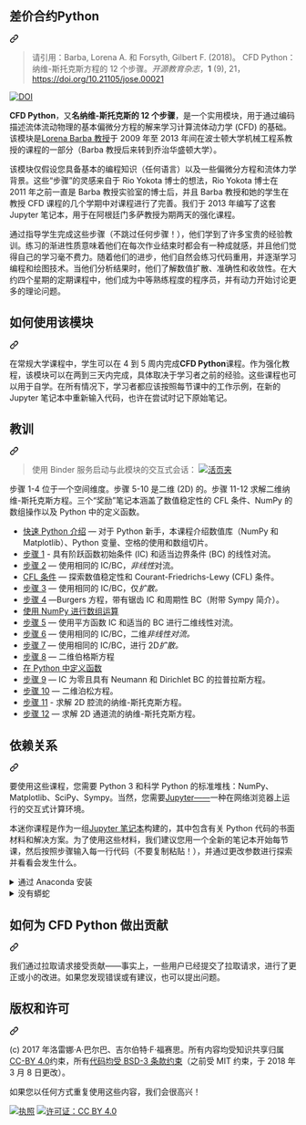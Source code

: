 <div class="Box-sc-g0xbh4-0 bJMeLZ js-snippet-clipboard-copy-unpositioned" data-hpc="true"><article class="markdown-body entry-content container-lg" itemprop="text"><div class="markdown-heading" dir="auto"><h1 tabindex="-1" class="heading-element" dir="auto"><font style="vertical-align: inherit;"><font style="vertical-align: inherit;">差价合约Python</font></font></h1><a id="user-content-cfd-python" class="anchor" aria-label="永久链接：CFD Python" href="#cfd-python"><svg class="octicon octicon-link" viewBox="0 0 16 16" version="1.1" width="16" height="16" aria-hidden="true"><path d="m7.775 3.275 1.25-1.25a3.5 3.5 0 1 1 4.95 4.95l-2.5 2.5a3.5 3.5 0 0 1-4.95 0 .751.751 0 0 1 .018-1.042.751.751 0 0 1 1.042-.018 1.998 1.998 0 0 0 2.83 0l2.5-2.5a2.002 2.002 0 0 0-2.83-2.83l-1.25 1.25a.751.751 0 0 1-1.042-.018.751.751 0 0 1-.018-1.042Zm-4.69 9.64a1.998 1.998 0 0 0 2.83 0l1.25-1.25a.751.751 0 0 1 1.042.018.751.751 0 0 1 .018 1.042l-1.25 1.25a3.5 3.5 0 1 1-4.95-4.95l2.5-2.5a3.5 3.5 0 0 1 4.95 0 .751.751 0 0 1-.018 1.042.751.751 0 0 1-1.042.018 1.998 1.998 0 0 0-2.83 0l-2.5 2.5a1.998 1.998 0 0 0 0 2.83Z"></path></svg></a></div>
<blockquote>
<p dir="auto"><font style="vertical-align: inherit;"><font style="vertical-align: inherit;">请引用：Barba, Lorena A. 和 Forsyth, Gilbert F. (2018)。 CFD Python：纳维-斯托克斯方程的 12 个步骤。</font></font><em><font style="vertical-align: inherit;"><font style="vertical-align: inherit;">开源教育杂志</font></font></em><font style="vertical-align: inherit;"><font style="vertical-align: inherit;">，</font></font><strong><font style="vertical-align: inherit;"><font style="vertical-align: inherit;">1</font></font></strong><font style="vertical-align: inherit;"><font style="vertical-align: inherit;"> (9), 21，</font></font><a href="https://doi.org/10.21105/jose.00021" rel="nofollow"><font style="vertical-align: inherit;"><font style="vertical-align: inherit;">https://doi.org/10.21105/jose.00021</font></font></a></p>
</blockquote>
<p dir="auto"><a href="https://doi.org/10.21105/jose.00021" rel="nofollow"><img src="https://camo.githubusercontent.com/a4d0c191e11e0f71a683a956fd530ea82f20a0c3af5a35f2a00ff073700b61ee/68747470733a2f2f6a6f73652e7468656f6a2e6f72672f7061706572732f31302e32313130352f6a6f73652e30303032312f7374617475732e737667" alt="DOI" data-canonical-src="https://jose.theoj.org/papers/10.21105/jose.00021/status.svg" style="max-width: 100%;"></a></p>
<p dir="auto"><strong><font style="vertical-align: inherit;"><font style="vertical-align: inherit;">CFD Python</font></font></strong><font style="vertical-align: inherit;"><font style="vertical-align: inherit;">，又</font></font><strong><font style="vertical-align: inherit;"><font style="vertical-align: inherit;">名纳维-斯托克斯的 12 个步骤</font></font></strong><font style="vertical-align: inherit;"><font style="vertical-align: inherit;">，是一个实用模块，用于通过编码描述流体流动物理的基本偏微分方程的解来学习计算流体动力学 (CFD) 的基础。该模块是</font></font><a href="http://lorenabarba.com" rel="nofollow"><font style="vertical-align: inherit;"><font style="vertical-align: inherit;">Lorena Barba 教授</font></font></a><font style="vertical-align: inherit;"><font style="vertical-align: inherit;">于 2009 年至 2013 年间在波士顿大学机械工程系教授的课程的一部分</font><font style="vertical-align: inherit;">（Barba 教授后来转到乔治华盛顿大学）。</font></font></p>
<p dir="auto"><font style="vertical-align: inherit;"><font style="vertical-align: inherit;">该模块仅假设您具备基本的编程知识（任何语言）以及一些偏微分方程和流体力学背景。这些“步骤”的灵感来自于 Rio Yokota 博士的想法，Rio Yokota 博士在 2011 年之前一直是 Barba 教授实验室的博士后，并且 Barba 教授和她的学生在教授 CFD 课程的几个学期中对课程进行了完善。我们于 2013 年编写了这套 Jupyter 笔记本，用于在阿根廷门多萨教授为期两天的强化课程。</font></font></p>
<p dir="auto"><font style="vertical-align: inherit;"><font style="vertical-align: inherit;">通过指导学生完成这些步骤（不跳过任何步骤！），他们学到了许多宝贵的经验教训。练习的渐进性质意味着他们在每次作业结束时都会有一种成就感，并且他们觉得自己的学习毫不费力。随着他们的进步，他们自然会练习代码重用，并逐渐学习编程和绘图技术。当他们分析结果时，他们了解数值扩散、准确性和收敛性。在大约四个星期的定期课程中，他们成为中等熟练程度的程序员，并有动力开始讨论更多的理论问题。</font></font></p>
<div class="markdown-heading" dir="auto"><h2 tabindex="-1" class="heading-element" dir="auto"><font style="vertical-align: inherit;"><font style="vertical-align: inherit;">如何使用该模块</font></font></h2><a id="user-content-how-to-use-this-module" class="anchor" aria-label="永久链接：如何使用此模块" href="#how-to-use-this-module"><svg class="octicon octicon-link" viewBox="0 0 16 16" version="1.1" width="16" height="16" aria-hidden="true"><path d="m7.775 3.275 1.25-1.25a3.5 3.5 0 1 1 4.95 4.95l-2.5 2.5a3.5 3.5 0 0 1-4.95 0 .751.751 0 0 1 .018-1.042.751.751 0 0 1 1.042-.018 1.998 1.998 0 0 0 2.83 0l2.5-2.5a2.002 2.002 0 0 0-2.83-2.83l-1.25 1.25a.751.751 0 0 1-1.042-.018.751.751 0 0 1-.018-1.042Zm-4.69 9.64a1.998 1.998 0 0 0 2.83 0l1.25-1.25a.751.751 0 0 1 1.042.018.751.751 0 0 1 .018 1.042l-1.25 1.25a3.5 3.5 0 1 1-4.95-4.95l2.5-2.5a3.5 3.5 0 0 1 4.95 0 .751.751 0 0 1-.018 1.042.751.751 0 0 1-1.042.018 1.998 1.998 0 0 0-2.83 0l-2.5 2.5a1.998 1.998 0 0 0 0 2.83Z"></path></svg></a></div>
<p dir="auto"><font style="vertical-align: inherit;"><font style="vertical-align: inherit;">在常规大学课程中，学生可以在 4 到 5 周内完成</font></font><strong><font style="vertical-align: inherit;"><font style="vertical-align: inherit;">CFD Python</font></font></strong><font style="vertical-align: inherit;"><font style="vertical-align: inherit;">课程。作为强化教程，该模块可以在两到三天内完成，具体取决于学习者之前的经验。这些课程也可以用于自学。在所有情况下，学习者都应该按照每节课中的工作示例，在新的 Jupyter 笔记本中重新输入代码，也许在尝试时记下原始笔记。</font></font></p>
<div class="markdown-heading" dir="auto"><h2 tabindex="-1" class="heading-element" dir="auto"><font style="vertical-align: inherit;"><font style="vertical-align: inherit;">教训</font></font></h2><a id="user-content-lessons" class="anchor" aria-label="永久链接：教训" href="#lessons"><svg class="octicon octicon-link" viewBox="0 0 16 16" version="1.1" width="16" height="16" aria-hidden="true"><path d="m7.775 3.275 1.25-1.25a3.5 3.5 0 1 1 4.95 4.95l-2.5 2.5a3.5 3.5 0 0 1-4.95 0 .751.751 0 0 1 .018-1.042.751.751 0 0 1 1.042-.018 1.998 1.998 0 0 0 2.83 0l2.5-2.5a2.002 2.002 0 0 0-2.83-2.83l-1.25 1.25a.751.751 0 0 1-1.042-.018.751.751 0 0 1-.018-1.042Zm-4.69 9.64a1.998 1.998 0 0 0 2.83 0l1.25-1.25a.751.751 0 0 1 1.042.018.751.751 0 0 1 .018 1.042l-1.25 1.25a3.5 3.5 0 1 1-4.95-4.95l2.5-2.5a3.5 3.5 0 0 1 4.95 0 .751.751 0 0 1-.018 1.042.751.751 0 0 1-1.042.018 1.998 1.998 0 0 0-2.83 0l-2.5 2.5a1.998 1.998 0 0 0 0 2.83Z"></path></svg></a></div>
<blockquote>
<p dir="auto"><font style="vertical-align: inherit;"><font style="vertical-align: inherit;">使用 Binder 服务启动与此模块的交互式会话：
</font></font><a href="https://mybinder.org/v2/gh/barbagroup/CFDPython/master" rel="nofollow"><img src="https://camo.githubusercontent.com/4e66027072f7aa2f6b53bb56e496d94879d3d8c3160145d6db1b1edb55096bd2/68747470733a2f2f6d7962696e6465722e6f72672f62616467652e737667" alt="活页夹" data-canonical-src="https://mybinder.org/badge.svg" style="max-width: 100%;"></a></p>
</blockquote>
<p dir="auto"><font style="vertical-align: inherit;"><font style="vertical-align: inherit;">步骤 1-4 位于一个空间维度。步骤 5-10 是二维 (2D) 的。步骤 11-12 求解二维纳维-斯托克斯方程。三个“奖励”笔记本涵盖了数值稳定性的 CFL 条件、N&ZeroWidthSpace;&ZeroWidthSpace;umPy 的数组操作以及 Python 中的定义函数。</font></font></p>
<ul dir="auto">
<li><a href="http://nbviewer.jupyter.org/github/barbagroup/CFDPython/blob/master/lessons/00_Quick_Python_Intro.ipynb" rel="nofollow"><font style="vertical-align: inherit;"><font style="vertical-align: inherit;">快速 Python 介绍</font></font></a><font style="vertical-align: inherit;"><font style="vertical-align: inherit;">
— 对于 Python 新手，本课程介绍数值库（NumPy 和 Matplotlib）、Python 变量、空格的使用和数组切片。</font></font></li>
<li><a href="http://nbviewer.jupyter.org/github/barbagroup/CFDPython/blob/master/lessons/01_Step_1.ipynb" rel="nofollow"><font style="vertical-align: inherit;"><font style="vertical-align: inherit;">步骤 1</font></font></a><font style="vertical-align: inherit;"><font style="vertical-align: inherit;"> 
- 具有阶跃函数初始条件 (IC) 和适当边界条件 (BC) 的线性对流。</font></font></li>
<li><a href="http://nbviewer.jupyter.org/github/barbagroup/CFDPython/blob/master/lessons/02_Step_2.ipynb" rel="nofollow"><font style="vertical-align: inherit;"><font style="vertical-align: inherit;">步骤 2</font></font></a><font style="vertical-align: inherit;"><font style="vertical-align: inherit;"> 
— 使用相同的 IC/BC，</font></font><em><font style="vertical-align: inherit;"><font style="vertical-align: inherit;">非线性</font></font></em><font style="vertical-align: inherit;"><font style="vertical-align: inherit;">对流。</font></font></li>
<li><a href="http://nbviewer.jupyter.org/github/barbagroup/CFDPython/blob/master/lessons/03_CFL_Condition.ipynb" rel="nofollow"><font style="vertical-align: inherit;"><font style="vertical-align: inherit;">CFL 条件</font></font></a><font style="vertical-align: inherit;"><font style="vertical-align: inherit;">
— 探索数值稳定性和 Courant-Friedrichs-Lewy (CFL) 条件。</font></font></li>
<li><a href="http://nbviewer.jupyter.org/github/barbagroup/CFDPython/blob/master/lessons/04_Step_3.ipynb" rel="nofollow"><font style="vertical-align: inherit;"><font style="vertical-align: inherit;">步骤 3</font></font></a><font style="vertical-align: inherit;"><font style="vertical-align: inherit;"> 
— 使用相同的 IC/BC，</font><font style="vertical-align: inherit;">仅</font></font><em><font style="vertical-align: inherit;"><font style="vertical-align: inherit;">扩散。</font></font></em><font style="vertical-align: inherit;"></font></li>
<li><a href="http://nbviewer.jupyter.org/github/barbagroup/CFDPython/blob/master/lessons/05_Step_4.ipynb" rel="nofollow"><font style="vertical-align: inherit;"><font style="vertical-align: inherit;">步骤 4</font></font></a><font style="vertical-align: inherit;"><font style="vertical-align: inherit;"> 
—Burgers 方程，带有锯齿 IC 和周期性 BC（附带 Sympy 简介）。</font></font></li>
<li><a href="http://nbviewer.jupyter.org/github/barbagroup/CFDPython/blob/master/lessons/06_Array_Operations_with_NumPy.ipynb" rel="nofollow"><font style="vertical-align: inherit;"><font style="vertical-align: inherit;">使用 NumPy 进行数组运算</font></font></a></li>
<li><a href="http://nbviewer.jupyter.org/github/barbagroup/CFDPython/blob/master/lessons/07_Step_5.ipynb" rel="nofollow"><font style="vertical-align: inherit;"><font style="vertical-align: inherit;">步骤 5</font></font></a><font style="vertical-align: inherit;"><font style="vertical-align: inherit;"> 
— 使用平方函数 IC 和适当的 BC 进行二维线性对流。</font></font></li>
<li><a href="http://nbviewer.jupyter.org/github/barbagroup/CFDPython/blob/master/lessons/08_Step_6.ipynb" rel="nofollow"><font style="vertical-align: inherit;"><font style="vertical-align: inherit;">步骤 6</font></font></a><font style="vertical-align: inherit;"><font style="vertical-align: inherit;"> 
— 使用相同的 IC/BC，</font><font style="vertical-align: inherit;">二维</font></font><em><font style="vertical-align: inherit;"><font style="vertical-align: inherit;">非线性对流。</font></font></em><font style="vertical-align: inherit;"></font></li>
<li><a href="http://nbviewer.jupyter.org/github/barbagroup/CFDPython/blob/master/lessons/09_Step_7.ipynb" rel="nofollow"><font style="vertical-align: inherit;"><font style="vertical-align: inherit;">步骤 7</font></font></a><font style="vertical-align: inherit;"><font style="vertical-align: inherit;"> 
— 使用相同的 IC/BC，</font><font style="vertical-align: inherit;">进行 2D</font></font><em><font style="vertical-align: inherit;"><font style="vertical-align: inherit;">扩散。</font></font></em><font style="vertical-align: inherit;"></font></li>
<li><a href="http://nbviewer.jupyter.org/github/barbagroup/CFDPython/blob/master/lessons/10_Step_8.ipynb" rel="nofollow"><font style="vertical-align: inherit;"><font style="vertical-align: inherit;">步骤 8</font></font></a><font style="vertical-align: inherit;"><font style="vertical-align: inherit;"> 
— 二维伯格斯方程</font></font></li>
<li><a href="http://nbviewer.jupyter.org/github/barbagroup/CFDPython/blob/master/lessons/11_Defining_Function_in_Python.ipynb" rel="nofollow"><font style="vertical-align: inherit;"><font style="vertical-align: inherit;">在 Python 中定义函数</font></font></a></li>
<li><a href="http://nbviewer.jupyter.org/github/barbagroup/CFDPython/blob/master/lessons/12_Step_9.ipynb" rel="nofollow"><font style="vertical-align: inherit;"><font style="vertical-align: inherit;">步骤 9</font></font></a><font style="vertical-align: inherit;"><font style="vertical-align: inherit;"> 
— IC 为零且具有 Neumann 和 Dirichlet BC 的拉普拉斯方程。</font></font></li>
<li><a href="http://nbviewer.jupyter.org/github/barbagroup/CFDPython/blob/master/lessons/13_Step_10.ipynb" rel="nofollow"><font style="vertical-align: inherit;"><font style="vertical-align: inherit;">步骤 10</font></font></a><font style="vertical-align: inherit;"><font style="vertical-align: inherit;"> 
— 二维泊松方程。</font></font></li>
<li><a href="http://nbviewer.jupyter.org/github/barbagroup/CFDPython/blob/master/lessons/14_Step_11.ipynb" rel="nofollow"><font style="vertical-align: inherit;"><font style="vertical-align: inherit;">步骤 11</font></font></a><font style="vertical-align: inherit;"><font style="vertical-align: inherit;"> 
- 求解 2D 腔流的纳维-斯托克斯方程。</font></font></li>
<li><a href="http://nbviewer.jupyter.org/github/barbagroup/CFDPython/blob/master/lessons/15_Step_12.ipynb" rel="nofollow"><font style="vertical-align: inherit;"><font style="vertical-align: inherit;">步骤 12</font></font></a><font style="vertical-align: inherit;"><font style="vertical-align: inherit;"> 
— 求解 2D 通道流的纳维-斯托克斯方程。</font></font></li>
</ul>
<div class="markdown-heading" dir="auto"><h2 tabindex="-1" class="heading-element" dir="auto"><font style="vertical-align: inherit;"><font style="vertical-align: inherit;">依赖关系</font></font></h2><a id="user-content-dependencies" class="anchor" aria-label="永久链接：依赖关系" href="#dependencies"><svg class="octicon octicon-link" viewBox="0 0 16 16" version="1.1" width="16" height="16" aria-hidden="true"><path d="m7.775 3.275 1.25-1.25a3.5 3.5 0 1 1 4.95 4.95l-2.5 2.5a3.5 3.5 0 0 1-4.95 0 .751.751 0 0 1 .018-1.042.751.751 0 0 1 1.042-.018 1.998 1.998 0 0 0 2.83 0l2.5-2.5a2.002 2.002 0 0 0-2.83-2.83l-1.25 1.25a.751.751 0 0 1-1.042-.018.751.751 0 0 1-.018-1.042Zm-4.69 9.64a1.998 1.998 0 0 0 2.83 0l1.25-1.25a.751.751 0 0 1 1.042.018.751.751 0 0 1 .018 1.042l-1.25 1.25a3.5 3.5 0 1 1-4.95-4.95l2.5-2.5a3.5 3.5 0 0 1 4.95 0 .751.751 0 0 1-.018 1.042.751.751 0 0 1-1.042.018 1.998 1.998 0 0 0-2.83 0l-2.5 2.5a1.998 1.998 0 0 0 0 2.83Z"></path></svg></a></div>
<p dir="auto"><font style="vertical-align: inherit;"><font style="vertical-align: inherit;">要使用这些课程，您需要 Python 3 和科学 Python 的标准堆栈：NumPy、Matplotlib、SciPy、Sympy。当然，您需要</font></font><a href="http://jupyter.org" rel="nofollow"><font style="vertical-align: inherit;"><font style="vertical-align: inherit;">Jupyter——</font></font></a><font style="vertical-align: inherit;"><font style="vertical-align: inherit;">一种在网络浏览器上运行的交互式计算环境。</font></font></p>
<p dir="auto"><font style="vertical-align: inherit;"><font style="vertical-align: inherit;">本迷你课程是作为一组</font></font><a href="https://jupyter-notebook.readthedocs.org/en/latest/notebook.html" rel="nofollow"><font style="vertical-align: inherit;"><font style="vertical-align: inherit;">Jupyter 笔记本</font></font></a><font style="vertical-align: inherit;"><font style="vertical-align: inherit;">构建的，其中包含有关 Python 代码的书面材料和解决方案。为了使用这些材料，我们建议您用一个全新的笔记本开始每节课，然后按照步骤输入每一行代码（不要复制粘贴！），并通过更改参数进行探索并看看会发生什么。</font></font></p>
<details>
  <summary><font style="vertical-align: inherit;"><font style="vertical-align: inherit;">通过 Anaconda 安装</font></font></summary>
  <br><font style="vertical-align: inherit;"><font style="vertical-align: inherit;">
我们*强烈*建议您安装 [Anaconda Python Distribution]( </font></font><a href="http://docs.continuum.io/anaconda/install" rel="nofollow"><font style="vertical-align: inherit;"><font style="vertical-align: inherit;">http://docs.continuum.io/anaconda/install</font></font></a><font style="vertical-align: inherit;"><font style="vertical-align: inherit;">)。它会让你的生活变得更加轻松。您可以在 Windows、OSX 和 Linux 上下载并安装 Anaconda。 
</font></font><p dir="auto"><font style="vertical-align: inherit;"><font style="vertical-align: inherit;">安装后，为确保您的软件包是最新的，请在终端中运行以下命令：</font></font></p>
<div class="highlight highlight-source-shell notranslate position-relative overflow-auto" dir="auto"><pre>conda update conda
conda update jupyter numpy sympy scipy matplotlib</pre><div class="zeroclipboard-container">
    <clipboard-copy aria-label="Copy" class="ClipboardButton btn btn-invisible js-clipboard-copy m-2 p-0 tooltipped-no-delay d-flex flex-justify-center flex-items-center" data-copy-feedback="Copied!" data-tooltip-direction="w" value="conda update conda
conda update jupyter numpy sympy scipy matplotlib" tabindex="0" role="button">
      <svg aria-hidden="true" height="16" viewBox="0 0 16 16" version="1.1" width="16" data-view-component="true" class="octicon octicon-copy js-clipboard-copy-icon">
    <path d="M0 6.75C0 5.784.784 5 1.75 5h1.5a.75.75 0 0 1 0 1.5h-1.5a.25.25 0 0 0-.25.25v7.5c0 .138.112.25.25.25h7.5a.25.25 0 0 0 .25-.25v-1.5a.75.75 0 0 1 1.5 0v1.5A1.75 1.75 0 0 1 9.25 16h-7.5A1.75 1.75 0 0 1 0 14.25Z"></path><path d="M5 1.75C5 .784 5.784 0 6.75 0h7.5C15.216 0 16 .784 16 1.75v7.5A1.75 1.75 0 0 1 14.25 11h-7.5A1.75 1.75 0 0 1 5 9.25Zm1.75-.25a.25.25 0 0 0-.25.25v7.5c0 .138.112.25.25.25h7.5a.25.25 0 0 0 .25-.25v-7.5a.25.25 0 0 0-.25-.25Z"></path>
</svg>
      <svg aria-hidden="true" height="16" viewBox="0 0 16 16" version="1.1" width="16" data-view-component="true" class="octicon octicon-check js-clipboard-check-icon color-fg-success d-none">
    <path d="M13.78 4.22a.75.75 0 0 1 0 1.06l-7.25 7.25a.75.75 0 0 1-1.06 0L2.22 9.28a.751.751 0 0 1 .018-1.042.751.751 0 0 1 1.042-.018L6 10.94l6.72-6.72a.75.75 0 0 1 1.06 0Z"></path>
</svg>
    </clipboard-copy>
  </div></div>
<p dir="auto"><font style="vertical-align: inherit;"><font style="vertical-align: inherit;">如果您更喜欢 Miniconda（Anaconda 的迷你版本，可以节省磁盘空间），请通过在终端中运行以下命令来安装所有必要的库来学习本课程：</font></font></p>
<div class="highlight highlight-source-shell notranslate position-relative overflow-auto" dir="auto"><pre>conda update conda
conda install jupyter
conda install numpy scipy sympy matplotlib</pre><div class="zeroclipboard-container">
    <clipboard-copy aria-label="Copy" class="ClipboardButton btn btn-invisible js-clipboard-copy m-2 p-0 tooltipped-no-delay d-flex flex-justify-center flex-items-center" data-copy-feedback="Copied!" data-tooltip-direction="w" value="conda update conda
conda install jupyter
conda install numpy scipy sympy matplotlib" tabindex="0" role="button">
      <svg aria-hidden="true" height="16" viewBox="0 0 16 16" version="1.1" width="16" data-view-component="true" class="octicon octicon-copy js-clipboard-copy-icon">
    <path d="M0 6.75C0 5.784.784 5 1.75 5h1.5a.75.75 0 0 1 0 1.5h-1.5a.25.25 0 0 0-.25.25v7.5c0 .138.112.25.25.25h7.5a.25.25 0 0 0 .25-.25v-1.5a.75.75 0 0 1 1.5 0v1.5A1.75 1.75 0 0 1 9.25 16h-7.5A1.75 1.75 0 0 1 0 14.25Z"></path><path d="M5 1.75C5 .784 5.784 0 6.75 0h7.5C15.216 0 16 .784 16 1.75v7.5A1.75 1.75 0 0 1 14.25 11h-7.5A1.75 1.75 0 0 1 5 9.25Zm1.75-.25a.25.25 0 0 0-.25.25v7.5c0 .138.112.25.25.25h7.5a.25.25 0 0 0 .25-.25v-7.5a.25.25 0 0 0-.25-.25Z"></path>
</svg>
      <svg aria-hidden="true" height="16" viewBox="0 0 16 16" version="1.1" width="16" data-view-component="true" class="octicon octicon-check js-clipboard-check-icon color-fg-success d-none">
    <path d="M13.78 4.22a.75.75 0 0 1 0 1.06l-7.25 7.25a.75.75 0 0 1-1.06 0L2.22 9.28a.751.751 0 0 1 .018-1.042.751.751 0 0 1 1.042-.018L6 10.94l6.72-6.72a.75.75 0 0 1 1.06 0Z"></path>
</svg>
    </clipboard-copy>
  </div></div>
</details>
<details>
  <summary><font style="vertical-align: inherit;"><font style="vertical-align: inherit;">没有蟒蛇</font></font></summary>
  <br><font style="vertical-align: inherit;"><font style="vertical-align: inherit;">
如果您的计算机上已经安装了 Python，则可以使用 pip 安装 Jupyter：
</font></font><div class="highlight highlight-source-shell notranslate position-relative overflow-auto" dir="auto"><pre>pip install jupyter</pre><div class="zeroclipboard-container">
    <clipboard-copy aria-label="Copy" class="ClipboardButton btn btn-invisible js-clipboard-copy m-2 p-0 tooltipped-no-delay d-flex flex-justify-center flex-items-center" data-copy-feedback="Copied!" data-tooltip-direction="w" value="pip install jupyter" tabindex="0" role="button">
      <svg aria-hidden="true" height="16" viewBox="0 0 16 16" version="1.1" width="16" data-view-component="true" class="octicon octicon-copy js-clipboard-copy-icon">
    <path d="M0 6.75C0 5.784.784 5 1.75 5h1.5a.75.75 0 0 1 0 1.5h-1.5a.25.25 0 0 0-.25.25v7.5c0 .138.112.25.25.25h7.5a.25.25 0 0 0 .25-.25v-1.5a.75.75 0 0 1 1.5 0v1.5A1.75 1.75 0 0 1 9.25 16h-7.5A1.75 1.75 0 0 1 0 14.25Z"></path><path d="M5 1.75C5 .784 5.784 0 6.75 0h7.5C15.216 0 16 .784 16 1.75v7.5A1.75 1.75 0 0 1 14.25 11h-7.5A1.75 1.75 0 0 1 5 9.25Zm1.75-.25a.25.25 0 0 0-.25.25v7.5c0 .138.112.25.25.25h7.5a.25.25 0 0 0 .25-.25v-7.5a.25.25 0 0 0-.25-.25Z"></path>
</svg>
      <svg aria-hidden="true" height="16" viewBox="0 0 16 16" version="1.1" width="16" data-view-component="true" class="octicon octicon-check js-clipboard-check-icon color-fg-success d-none">
    <path d="M13.78 4.22a.75.75 0 0 1 0 1.06l-7.25 7.25a.75.75 0 0 1-1.06 0L2.22 9.28a.751.751 0 0 1 .018-1.042.751.751 0 0 1 1.042-.018L6 10.94l6.72-6.72a.75.75 0 0 1 1.06 0Z"></path>
</svg>
    </clipboard-copy>
  </div></div>
<p dir="auto"><font style="vertical-align: inherit;"><font style="vertical-align: inherit;">另请确保您已通过运行安装了必要的库</font></font></p>
<div class="highlight highlight-source-shell notranslate position-relative overflow-auto" dir="auto"><pre>pip install numpy scipy sympy matplotlib</pre><div class="zeroclipboard-container">
    <clipboard-copy aria-label="Copy" class="ClipboardButton btn btn-invisible js-clipboard-copy m-2 p-0 tooltipped-no-delay d-flex flex-justify-center flex-items-center" data-copy-feedback="Copied!" data-tooltip-direction="w" value="pip install numpy scipy sympy matplotlib" tabindex="0" role="button">
      <svg aria-hidden="true" height="16" viewBox="0 0 16 16" version="1.1" width="16" data-view-component="true" class="octicon octicon-copy js-clipboard-copy-icon">
    <path d="M0 6.75C0 5.784.784 5 1.75 5h1.5a.75.75 0 0 1 0 1.5h-1.5a.25.25 0 0 0-.25.25v7.5c0 .138.112.25.25.25h7.5a.25.25 0 0 0 .25-.25v-1.5a.75.75 0 0 1 1.5 0v1.5A1.75 1.75 0 0 1 9.25 16h-7.5A1.75 1.75 0 0 1 0 14.25Z"></path><path d="M5 1.75C5 .784 5.784 0 6.75 0h7.5C15.216 0 16 .784 16 1.75v7.5A1.75 1.75 0 0 1 14.25 11h-7.5A1.75 1.75 0 0 1 5 9.25Zm1.75-.25a.25.25 0 0 0-.25.25v7.5c0 .138.112.25.25.25h7.5a.25.25 0 0 0 .25-.25v-7.5a.25.25 0 0 0-.25-.25Z"></path>
</svg>
      <svg aria-hidden="true" height="16" viewBox="0 0 16 16" version="1.1" width="16" data-view-component="true" class="octicon octicon-check js-clipboard-check-icon color-fg-success d-none">
    <path d="M13.78 4.22a.75.75 0 0 1 0 1.06l-7.25 7.25a.75.75 0 0 1-1.06 0L2.22 9.28a.751.751 0 0 1 .018-1.042.751.751 0 0 1 1.042-.018L6 10.94l6.72-6.72a.75.75 0 0 1 1.06 0Z"></path>
</svg>
    </clipboard-copy>
  </div></div>
</details>
<div class="markdown-heading" dir="auto"><h2 tabindex="-1" class="heading-element" dir="auto"><font style="vertical-align: inherit;"><font style="vertical-align: inherit;">如何为 CFD Python 做出贡献</font></font></h2><a id="user-content-how-to-contribute-to-cfd-python" class="anchor" aria-label="永久链接：如何为 CFD Python 做出贡献" href="#how-to-contribute-to-cfd-python"><svg class="octicon octicon-link" viewBox="0 0 16 16" version="1.1" width="16" height="16" aria-hidden="true"><path d="m7.775 3.275 1.25-1.25a3.5 3.5 0 1 1 4.95 4.95l-2.5 2.5a3.5 3.5 0 0 1-4.95 0 .751.751 0 0 1 .018-1.042.751.751 0 0 1 1.042-.018 1.998 1.998 0 0 0 2.83 0l2.5-2.5a2.002 2.002 0 0 0-2.83-2.83l-1.25 1.25a.751.751 0 0 1-1.042-.018.751.751 0 0 1-.018-1.042Zm-4.69 9.64a1.998 1.998 0 0 0 2.83 0l1.25-1.25a.751.751 0 0 1 1.042.018.751.751 0 0 1 .018 1.042l-1.25 1.25a3.5 3.5 0 1 1-4.95-4.95l2.5-2.5a3.5 3.5 0 0 1 4.95 0 .751.751 0 0 1-.018 1.042.751.751 0 0 1-1.042.018 1.998 1.998 0 0 0-2.83 0l-2.5 2.5a1.998 1.998 0 0 0 0 2.83Z"></path></svg></a></div>
<p dir="auto"><font style="vertical-align: inherit;"><font style="vertical-align: inherit;">我们通过拉取请求接受贡献——事实上，一些用户已经提交了拉取请求，进行了更正或小的改进。如果您发现错误或有建议，也可以提出问题。</font></font></p>
<div class="markdown-heading" dir="auto"><h2 tabindex="-1" class="heading-element" dir="auto"><font style="vertical-align: inherit;"><font style="vertical-align: inherit;">版权和许可</font></font></h2><a id="user-content-copyright-and-license" class="anchor" aria-label="永久链接：版权和许可" href="#copyright-and-license"><svg class="octicon octicon-link" viewBox="0 0 16 16" version="1.1" width="16" height="16" aria-hidden="true"><path d="m7.775 3.275 1.25-1.25a3.5 3.5 0 1 1 4.95 4.95l-2.5 2.5a3.5 3.5 0 0 1-4.95 0 .751.751 0 0 1 .018-1.042.751.751 0 0 1 1.042-.018 1.998 1.998 0 0 0 2.83 0l2.5-2.5a2.002 2.002 0 0 0-2.83-2.83l-1.25 1.25a.751.751 0 0 1-1.042-.018.751.751 0 0 1-.018-1.042Zm-4.69 9.64a1.998 1.998 0 0 0 2.83 0l1.25-1.25a.751.751 0 0 1 1.042.018.751.751 0 0 1 .018 1.042l-1.25 1.25a3.5 3.5 0 1 1-4.95-4.95l2.5-2.5a3.5 3.5 0 0 1 4.95 0 .751.751 0 0 1-.018 1.042.751.751 0 0 1-1.042.018 1.998 1.998 0 0 0-2.83 0l-2.5 2.5a1.998 1.998 0 0 0 0 2.83Z"></path></svg></a></div>
<p dir="auto"><font style="vertical-align: inherit;"><font style="vertical-align: inherit;">(c) 2017 年洛雷娜·A·巴尔巴、吉尔伯特·F·福赛思。所有内容均受知识共享归属</font></font><a href="https://creativecommons.org/licenses/by/4.0/legalcode.txt" rel="nofollow"><font style="vertical-align: inherit;"><font style="vertical-align: inherit;">CC-BY 4.0</font></font></a><font style="vertical-align: inherit;"><font style="vertical-align: inherit;">约束，所有</font></font><a href="https://github.com/engineersCode/EngComp/blob/master/LICENSE"><font style="vertical-align: inherit;"><font style="vertical-align: inherit;">代码均受 BSD-3 条款约束</font></font></a><font style="vertical-align: inherit;"><font style="vertical-align: inherit;">（之前受 MIT 约束，于 2018 年 3 月 8 日更改）。</font></font></p>
<p dir="auto"><font style="vertical-align: inherit;"><font style="vertical-align: inherit;">如果您以任何方式重复使用这些内容，我们会很高兴！</font></font></p>
<p dir="auto"><a href="https://opensource.org/licenses/BSD-3-Clause" rel="nofollow"><img src="https://camo.githubusercontent.com/aa27bfae9200ad81b9c64e82edafa3aef061e2b59e4089eb0841297d510d5db9/68747470733a2f2f696d672e736869656c64732e696f2f62616467652f4c6963656e73652d425344253230332d2d436c617573652d626c75652e737667" alt="执照" data-canonical-src="https://img.shields.io/badge/License-BSD%203--Clause-blue.svg" style="max-width: 100%;"></a> <a href="https://creativecommons.org/licenses/by/4.0/" rel="nofollow"><img src="https://camo.githubusercontent.com/adf0103ea2c012b7138ad466a304c6d3cf5ad765d864780c2f8ec8c8d0f8c7c7/68747470733a2f2f696d672e736869656c64732e696f2f62616467652f4c6963656e73652d43432532304259253230342e302d6c69676874677265792e737667" alt="许可证：CC BY 4.0" data-canonical-src="https://img.shields.io/badge/License-CC%20BY%204.0-lightgrey.svg" style="max-width: 100%;"></a></p>
</article></div>
